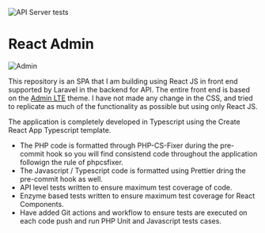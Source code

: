![API Server tests](https://github.com/amitavroy/react-spa-laravel-typescript/workflows/API%20Server%20tests/badge.svg)

# React Admin

![Admin](https://raw.githubusercontent.com/amitavroy/react-spa-laravel-typescript/master/client/src/assets/img/admin.png)

This repository is an SPA that I am building using React JS in front end supported by Laravel in the backend for API. 
The entire front end is based on the [Admin LTE](https://github.com/ColorlibHQ/AdminLTE) theme. 
I have not made any change in the CSS, and tried to replicate as much of the functionality as possible but using only React JS.

The application is completely developed in Typescript using the Create React App Typescript template. 

- The PHP code is formatted through PHP-CS-Fixer during the pre-commit hook so you will find consistend code throughout the application followign the rule of phpcsfixer.
- The Javascript / Typescript code is formatted using Prettier dring the pre-commit hook as well.
- API level tests written to ensure maximum test coverage of code.
- Enzyme based tests written to ensure maximum test coverage for React Components.
- Have added Git actions and workflow to ensure tests are executed on each code push and run PHP Unit and Javascript tests cases.
